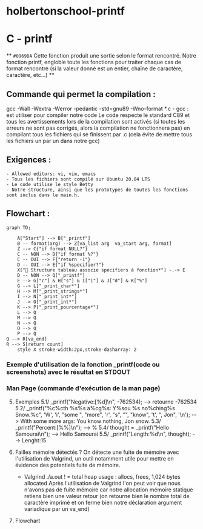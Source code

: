 # holbertonschool-printf
# C - printf
** `#0969DA` Cette  fonction produit une sortie selon le format rencontré. Notre fonction printf, engloble toute les fonctions pour traiter chaque cas de format rencontre (si la valeur donné est un entier, chaîne de caractère, caractère, etc...) **

## Commande qui permet la compilation :
gcc -Wall -Wextra -Werror -pedantic -std=gnu89 -Wno-format *.c
	- gcc : est utiliser pour compiler notre code
Le code respecte le standard C89 et tous les avertissements lors de la compilation sont activés (si toutes les erreurs ne sont pas corrigés, alors la compilation ne fonctionnera pas) en compilant tous les fichiers qui se finissent par .c (cela évite de mettre tous les fichiers un par un dans notre gcc)

## Exigences :
	- Allowed editors: vi, vim, emacs
	- Tous les fichiers sont compilé sur Ubuntu 20.04 LTS
	- Le code utilise le style Betty
	- Notre structure, ainsi que les prototypes de toutes les fonctions sont inclus dans le main.h.

## Flowchart :
```mermaid
graph TD;

    A["Start"] --> B["_printf"]
    B -- format(arg) --> Z[va_list arg  va_start arg, format]
    Z --> C{"if format NULL?"}
    C -- NON --> D{"if format %?"}
    C -- OUI --> F{"return -1"}
    D -- OUI --> E{"if %specifier?"}
    X["📌 Structure tableau associe spécifiers à fonction*"] -.-> E
    D -- NON --> Q["_printf"]
    E --> G["c"] & H["s"] & I["i"] & J["d"] & K["%"]
    G --> L["_print_char*"]
    H --> M["_print_strings*"]
    I --> N["_print_int*"]
    J --> O["_print_int*"]
    K --> P["_print_pourcentage*"]
    L --> Q
    M --> Q
    N --> Q
    O --> Q
    P --> Q
Q --> R[va_end]
R --> S[return count]
    style X stroke-width:2px,stroke-dasharray: 2
```

### Exemple d'utilisation de la fonction _printf(code ou screenshots) avec le résultat en STDOUT

### Man Page (commande d'exécution de la man page)

5) Exemples
	5.1/ _printf("Negative:[%d]\n", -762534); --> retourne -762534
	5.2/ _printf("%c%cth %s%s a%cg%s: Y%sou %s no%ching%s Snow.%c", 'W', 'i', "some ", "more", 'r', "s", "", "know", 't', ", Jon", '\n'); --> With some more args: You know nothing, Jon snow.
	5.3/ _printf("Percent:[%%]\n"); --> %
	5.4/ thought = _printf("Hello Samourai\n"); --> Hello Samourai
	5.5/ _printf("Length:%d\n", thought); --> Lenght:15


6) Failles mémoire détectés ?
On détecte une fuite de mémoire avec l'utilisation de Valgrind, un outil notamment utile pour mettre en évidence des potentiels fuite de mémoire.

	- Valgrind ./a.out ! = total heap usage : allocs, frees, 1,024 bytes allocated
	Après l'utilisation de Valgrind l'on peut voir que nous n'avons pas de fuite mémoire car notre allocation mémoire statique retiens bien une valeur retour (on retourne bien le nombre total de caractère imprimé et on ferme bien notre déclaration argument variadique par un va_end)


6) Flowchart



